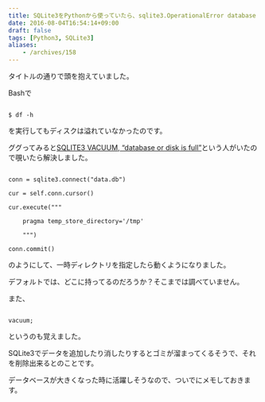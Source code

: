 ```yaml
---
title: SQLite3をPythonから使っていたら、sqlite3.OperationalError database or disk is fullというエラーが出た
date: 2016-08-04T16:54:14+09:00
draft: false
tags: [Python3, SQLite3]
aliases:
    - /archives/158
---
```


タイトルの通りで頭を抱えていました。



Bashで

```

$ df -h

```

を実行してもディスクは溢れていなかったのです。





ググってみると[SQLITE3 VACUUM, “database or disk is full”](http://stackoverflow.com/questions/23249843/sqlite3-vacuum-database-or-disk-is-full)という人がいたので覗いたら解決しました。





```{.sql}

conn = sqlite3.connect("data.db")

cur = self.conn.cursor()

cur.execute("""

    pragma temp_store_directory='/tmp'

    """)

conn.commit()

```



のようにして、一時ディレクトリを指定したら動くようになりました。

デフォルトでは、どこに持ってるのだろうか？そこまでは調べていません。





また、

```

vacuum;

```

というのも覚えました。



SQLite3でデータを追加したり消したりするとゴミが溜まってくるそうで、それを削除出来るとのことです。



データベースが大きくなった時に活躍しそうなので、ついでにメモしておきます。
